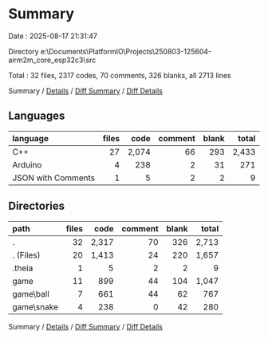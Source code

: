# Summary

Date : 2025-08-17 21:31:47

Directory e:\\Documents\\PlatformIO\\Projects\\250803-125604-airm2m_core_esp32c3\\src

Total : 32 files,  2317 codes, 70 comments, 326 blanks, all 2713 lines

Summary / [Details](details.md) / [Diff Summary](diff.md) / [Diff Details](diff-details.md)

## Languages
| language | files | code | comment | blank | total |
| :--- | ---: | ---: | ---: | ---: | ---: |
| C++ | 27 | 2,074 | 66 | 293 | 2,433 |
| Arduino | 4 | 238 | 2 | 31 | 271 |
| JSON with Comments | 1 | 5 | 2 | 2 | 9 |

## Directories
| path | files | code | comment | blank | total |
| :--- | ---: | ---: | ---: | ---: | ---: |
| . | 32 | 2,317 | 70 | 326 | 2,713 |
| . (Files) | 20 | 1,413 | 24 | 220 | 1,657 |
| .theia | 1 | 5 | 2 | 2 | 9 |
| game | 11 | 899 | 44 | 104 | 1,047 |
| game\\ball | 7 | 661 | 44 | 62 | 767 |
| game\\snake | 4 | 238 | 0 | 42 | 280 |

Summary / [Details](details.md) / [Diff Summary](diff.md) / [Diff Details](diff-details.md)